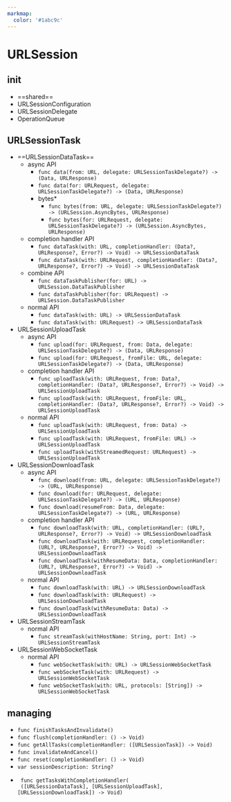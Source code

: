 ```yaml
---
markmap:
  color: '#1abc9c'
---
```


# URLSession

## init

- ==shared==
- URLSessionConfiguration
- URLSessionDelegate
- OperationQueue

## URLSessionTask

- ==URLSessionDataTask==
  - async API
    - `func data(from: URL, delegate: URLSessionTaskDelegate?) -> (Data, URLResponse)`
    - `func data(for: URLRequest, delegate: URLSessionTaskDelegate?) -> (Data, URLResponse)`
    - bytes*
      - `func bytes(from: URL, delegate: URLSessionTaskDelegate?) -> (URLSession.AsyncBytes, URLResponse)`
      - `func bytes(for: URLRequest, delegate: URLSessionTaskDelegate?) -> (URLSession.AsyncBytes, URLResponse)`
  - completion handler API
    - `func dataTask(with: URL, completionHandler: (Data?, URLResponse?, Error?) -> Void) -> URLSessionDataTask`
    - `func dataTask(with: URLRequest, completionHandler: (Data?, URLResponse?, Error?) -> Void) -> URLSessionDataTask`
  - combine API
    - `func dataTaskPublisher(for: URL) -> URLSession.DataTaskPublisher`
    - `func dataTaskPublisher(for: URLRequest) -> URLSession.DataTaskPublisher`
  - normal API
    - `func dataTask(with: URL) -> URLSessionDataTask`
    - `func dataTask(with: URLRequest) -> URLSessionDataTask`
- URLSessionUploadTask
  - async API
    - `func upload(for: URLRequest, from: Data, delegate: URLSessionTaskDelegate?) -> (Data, URLResponse)`
    - `func upload(for: URLRequest, fromFile: URL, delegate: URLSessionTaskDelegate?) -> (Data, URLResponse)`
  - completion handler API
    - `func uploadTask(with: URLRequest, from: Data?, completionHandler: (Data?, URLResponse?, Error?) -> Void) -> URLSessionUploadTask`
    - `func uploadTask(with: URLRequest, fromFile: URL, completionHandler: (Data?, URLResponse?, Error?) -> Void) -> URLSessionUploadTask`
  - normal API
    - `func uploadTask(with: URLRequest, from: Data) -> URLSessionUploadTask`
    - `func uploadTask(with: URLRequest, fromFile: URL) -> URLSessionUploadTask`
    - `func uploadTask(withStreamedRequest: URLRequest) -> URLSessionUploadTask`
- URLSessionDownloadTask
  - async API
    - `func download(from: URL, delegate: URLSessionTaskDelegate?) -> (URL, URLResponse)`
    - `func download(for: URLRequest, delegate: URLSessionTaskDelegate?) -> (URL, URLResponse)`
    - `func download(resumeFrom: Data, delegate: URLSessionTaskDelegate?) -> (URL, URLResponse)`
  - completion handler API
    - `func downloadTask(with: URL, completionHandler: (URL?, URLResponse?, Error?) -> Void) -> URLSessionDownloadTask`
    - `func downloadTask(with: URLRequest, completionHandler: (URL?, URLResponse?, Error?) -> Void) -> URLSessionDownloadTask`
    - `func downloadTask(withResumeData: Data, completionHandler: (URL?, URLResponse?, Error?) -> Void) -> URLSessionDownloadTask`
  - normal API
    - `func downloadTask(with: URL) -> URLSessionDownloadTask`
    - `func downloadTask(with: URLRequest) -> URLSessionDownloadTask`
    - `func downloadTask(withResumeData: Data) -> URLSessionDownloadTask`
- URLSessionStreamTask
  - normal API
    - `func streamTask(withHostName: String, port: Int) -> URLSessionStreamTask`
- URLSessionWebSocketTask
  - normal API
    - `func webSocketTask(with: URL) -> URLSessionWebSocketTask`
    - `func webSocketTask(with: URLRequest) -> URLSessionWebSocketTask`
    - `func webSocketTask(with: URL, protocols: [String]) -> URLSessionWebSocketTask`

## managing

- `func finishTasksAndInvalidate()`
- `func flush(completionHandler: () -> Void)`
- `func getAllTasks(completionHandler: ([URLSessionTask]) -> Void)`
- `func invalidateAndCancel()`
- `func reset(completionHandler: () -> Void)`
- `var sessionDescription: String?`
- 
   ```
    func getTasksWithCompletionHandler(
    ([URLSessionDataTask], [URLSessionUploadTask], [URLSessionDownloadTask]) -> Void)
   ```
